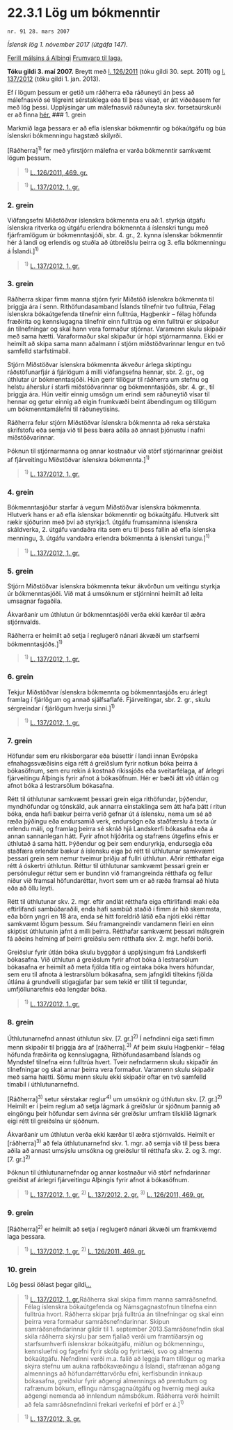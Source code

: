 # 22.3.1 Lög um bókmenntir

`nr. 91 28. mars 2007`

_Íslensk lög 1. nóvember 2017 (útgáfa 147)._

[Ferill málsins á Alþingi](https://www.althingi.is/thingstorf/thingmalalistar-eftir-thingum/ferill/?ltg=133&mnr=513)
[Frumvarp til laga.](https://www.althingi.is/altext/133/s/0776.html)

**Tóku gildi 3. maí 2007.**
Breytt með
[l. 126/2011](https://althingi.is/altext/stjt/2011.126.html) (tóku gildi 30. sept. 2011) og
[l. 137/2012](https://althingi.is/altext/stjt/2012.137.html) (tóku gildi 1. jan. 2013).

Ef í lögum þessum er getið um ráðherra eða ráðuneyti án þess að málefnasvið sé tilgreint sérstaklega eða til þess vísað, er átt viðeðasem fer með lög þessi. Upplýsingar um málefnasvið ráðuneyta skv. forsetaúrskurði er að finna [hér.](2017015.md) ### 1. grein

Markmið laga þessara er að efla íslenskar bókmenntir og bókaútgáfu og búa íslenskri bókmenningu hagstæð skilyrði.

[Ráðherra]<sup>1)</sup> fer með yfirstjórn málefna er varða bókmenntir samkvæmt lögum þessum.

> <sup>1)</sup> [L. 126/2011, 469. gr.](https://althingi.is/altext/stjt/2011.126.html)

> <sup>1)</sup> [L. 137/2012, 1. gr.](https://althingi.is/altext/stjt/2012.137.html)

### 2. grein



Viðfangsefni Miðstöðvar íslenskra bókmennta eru að:1. styrkja útgáfu íslenskra ritverka og útgáfu erlendra bókmennta á íslenskri tungu með fjárframlögum úr bókmenntasjóði, sbr. 4. gr.,
2. kynna íslenskar bókmenntir hér á landi og erlendis og stuðla að útbreiðslu þeirra og
3. efla bókmenningu á Íslandi.]<sup>1)</sup> 

> <sup>1)</sup> [L. 137/2012, 1. gr.](https://althingi.is/altext/stjt/2012.137.html)

### 3. grein



Ráðherra skipar fimm manna stjórn fyrir Miðstöð íslenskra bókmennta til þriggja ára í senn. Rithöfundasamband Íslands tilnefnir tvo fulltrúa, Félag íslenskra bókaútgefenda tilnefnir einn fulltrúa, Hagþenkir – félag höfunda fræðirita og kennslugagna tilnefnir einn fulltrúa og einn fulltrúi er skipaður án tilnefningar og skal hann vera formaður stjórnar. Varamenn skulu skipaðir með sama hætti. Varaformaður skal skipaður úr hópi stjórnarmanna. Ekki er heimilt að skipa sama mann aðalmann í stjórn miðstöðvarinnar lengur en tvö samfelld starfstímabil.

Stjórn Miðstöðvar íslenskra bókmennta ákveður árlega skiptingu ráðstöfunarfjár á fjárlögum á milli viðfangsefna hennar, sbr. 2. gr., og úthlutar úr bókmenntasjóði. Hún gerir tillögur til ráðherra um stefnu og helstu áherslur í starfi miðstöðvarinnar og bókmenntasjóðs, sbr. 4. gr., til þriggja ára. Hún veitir einnig umsögn um erindi sem ráðuneytið vísar til hennar og getur einnig að eigin frumkvæði beint ábendingum og tillögum um bókmenntamálefni til ráðuneytisins.

Ráðherra felur stjórn Miðstöðvar íslenskra bókmennta að reka sérstaka skrifstofu eða semja við til þess bæra aðila að annast þjónustu í nafni miðstöðvarinnar.

Þóknun til stjórnarmanna og annar kostnaður við störf stjórnarinnar greiðist af fjárveitingu Miðstöðvar íslenskra bókmennta.]<sup>1)</sup> 

> <sup>1)</sup> [L. 137/2012, 1. gr.](https://althingi.is/altext/stjt/2012.137.html)

### 4. grein



Bókmenntasjóður starfar á vegum Miðstöðvar íslenskra bókmennta. Hlutverk hans er að efla íslenskar bókmenntir og bókaútgáfu. Hlutverk sitt rækir sjóðurinn með því að styrkja:1. útgáfu frumsaminna íslenskra skáldverka,
2. útgáfu vandaðra rita sem eru til þess fallin að efla íslenska menningu,
3. útgáfu vandaðra erlendra bókmennta á íslenskri tungu.]<sup>1)</sup> 

> <sup>1)</sup> [L. 137/2012, 1. gr.](https://althingi.is/altext/stjt/2012.137.html)

### 5. grein



Stjórn Miðstöðvar íslenskra bókmennta tekur ákvörðun um veitingu styrkja úr bókmenntasjóði. Við mat á umsóknum er stjórninni heimilt að leita umsagnar fagaðila.

Ákvarðanir um úthlutun úr bókmenntasjóði verða ekki kærðar til æðra stjórnvalds.

Ráðherra er heimilt að setja í reglugerð nánari ákvæði um starfsemi bókmenntasjóðs.]<sup>1)</sup> 

> <sup>1)</sup> [L. 137/2012, 1. gr.](https://althingi.is/altext/stjt/2012.137.html)

### 6. grein



Tekjur Miðstöðvar íslenskra bókmennta og bókmenntasjóðs eru árlegt framlag í fjárlögum og annað sjálfsaflafé. Fjárveitingar, sbr. 2. gr., skulu sérgreindar í fjárlögum hverju sinni.]<sup>1)</sup> 

> <sup>1)</sup> [L. 137/2012, 1. gr.](https://althingi.is/altext/stjt/2012.137.html)

### 7. grein

Höfundar sem eru ríkisborgarar eða búsettir í landi innan Evrópska efnahagssvæðisins eiga rétt á greiðslum fyrir notkun bóka þeirra á bókasöfnum, sem eru rekin á kostnað ríkissjóðs eða sveitarfélaga, af árlegri fjárveitingu Alþingis fyrir afnot á bókasöfnum. Hér er bæði átt við útlán og afnot bóka á lestrarsölum bókasafna.

Rétt til úthlutunar samkvæmt þessari grein eiga rithöfundar, þýðendur, myndhöfundar og tónskáld, auk annarra einstaklinga sem átt hafa þátt í ritun bóka, enda hafi bækur þeirra verið gefnar út á íslensku, nema um sé að ræða þýðingu eða endursamið verk, endursögn eða staðfærslu á texta úr erlendu máli, og framlag þeirra sé skráð hjá Landskerfi bókasafna eða á annan sannanlegan hátt. Fyrir afnot hljóðrita og stafræns útgefins efnis er úthlutað á sama hátt. Þýðendur og þeir sem enduryrkja, endursegja eða staðfæra erlendar bækur á íslensku eiga þó rétt til úthlutunar samkvæmt þessari grein sem nemur tveimur þriðju af fullri úthlutun. Aðrir rétthafar eiga rétt á óskertri úthlutun. Réttur til úthlutunar samkvæmt þessari grein er persónulegur réttur sem er bundinn við framangreinda rétthafa og fellur niður við framsal höfundaréttar, hvort sem um er að ræða framsal að hluta eða að öllu leyti.

Rétt til úthlutunar skv. 2. mgr. eftir andlát rétthafa eiga eftirlifandi maki eða eftirlifandi sambúðaraðili, enda hafi sambúð staðið í fimm ár hið skemmsta, eða börn yngri en 18 ára, enda sé hitt foreldrið látið eða njóti ekki réttar samkvæmt lögum þessum. Séu framangreindir vandamenn fleiri en einn skiptist úthlutunin jafnt á milli þeirra. Rétthafar samkvæmt þessari málsgrein fá aðeins helming af þeirri greiðslu sem rétthafa skv. 2. mgr. hefði borið.

Greiðslur fyrir útlán bóka skulu byggðar á upplýsingum frá Landskerfi bókasafna. Við úthlutun á greiðslum fyrir afnot bóka á lestrarsölum bókasafna er heimilt að meta fjölda titla og eintaka bóka hvers höfundar, sem eru til afnota á lestrarsölum bókasafna, sem jafngildi tiltekins fjölda útlána á grundvelli stigagjafar þar sem tekið er tillit til tegundar, umfjöllunarefnis eða lengdar bóka.

> <sup>1)</sup> [L. 137/2012, 1. gr.](https://althingi.is/altext/stjt/2012.137.html)

### 8. grein

Úthlutunarnefnd annast úthlutun skv. [7. gr.]<sup>2)</sup> Í nefndinni eiga sæti fimm menn skipaðir til þriggja ára af [ráðherra].<sup>3)</sup> Af þeim skulu Hagþenkir – félag höfunda fræðirita og kennslugagna, Rithöfundasamband Íslands og Myndstef  tilnefna einn fulltrúa hvert. Tveir nefndarmenn skulu skipaðir án tilnefningar og skal annar þeirra vera formaður. Varamenn skulu skipaðir með sama hætti. Sömu menn skulu ekki skipaðir oftar en tvö samfelld tímabil í úthlutunarnefnd.

[Ráðherra]<sup>3)</sup> setur sérstakar reglur<sup>4)</sup> um umsóknir og úthlutun skv. [7. gr.]<sup>2)</sup> Heimilt er í þeim reglum að setja lágmark á greiðslur úr sjóðnum þannig að eingöngu þeir höfundar sem ávinna sér greiðslur umfram tilskilið lágmark eigi rétt til greiðslna úr sjóðnum.

Ákvarðanir um úthlutun verða ekki kærðar til æðra stjórnvalds. Heimilt er [ráðherra]<sup>3)</sup> að fela úthlutunarnefnd skv. 1. mgr. að semja við til þess bæra aðila að annast umsýslu umsókna og greiðslur til rétthafa skv. 2. og 3. mgr. [7. gr.]<sup>2)</sup> 

Þóknun til úthlutunarnefndar og annar kostnaður við störf nefndarinnar greiðist af árlegri fjárveitingu Alþingis fyrir afnot á bókasöfnum.

> <sup>1)</sup> [L. 137/2012, 1. gr.](https://althingi.is/altext/stjt/2012.137.html) <sup>2)</sup> [L. 137/2012, 2. gr.](https://althingi.is/altext/stjt/2012.137.html) <sup>3)</sup> [L. 126/2011, 469. gr.](https://althingi.is/altext/stjt/2011.126.html)

### 9. grein

[Ráðherra]<sup>2)</sup> er heimilt að setja í reglugerð nánari ákvæði um framkvæmd laga þessara.

> <sup>1)</sup> [L. 137/2012, 1. gr.](https://althingi.is/altext/stjt/2012.137.html) <sup>2)</sup> [L. 126/2011, 469. gr.](https://althingi.is/altext/stjt/2011.126.html)

### 10. grein

Lög þessi öðlast þegar gildi[…](https://www.althingi.is/lagasafn/leidbeiningar/)

> <sup>1)</sup> [L. 137/2012, 1. gr.](https://althingi.is/altext/stjt/2012.137.html)Ráðherra skal skipa fimm manna samráðsnefnd. Félag íslenskra bókaútgefenda og Námsgagnastofnun tilnefna einn fulltrúa hvort. Ráðherra skipar þrjá fulltrúa án tilnefningar og skal einn þeirra vera formaður samráðsnefndarinnar. Skipun samráðsnefndarinnar gildir til 1. september 2013.Samráðsnefndin skal skila ráðherra skýrslu þar sem fjallað verði um framtíðarsýn og starfsumhverfi íslenskrar bókaútgáfu, miðlun og bókmenningu, kennsluefni og fagefni fyrir skóla og fyrirtæki, svo og almenna bókaútgáfu. Nefndinni verði m.a. falið að leggja fram tillögur og marka skýra stefnu um aukna rafbókavæðingu á Íslandi, stafrænan aðgang almennings að höfundarréttarvörðu efni, kerfisbundin innkaup bókasafna, greiðslur fyrir aðgengi almennings að prentuðum og rafrænum bókum, eflingu námsgagnaútgáfu og hvernig megi auka aðgengi nemenda að innlendum námsbókum. Ráðherra verði heimilt að fela samráðsnefndinni frekari verkefni ef þörf er á.]<sup>1)</sup> 

> <sup>1)</sup> [L. 137/2012, 3. gr.](https://althingi.is/altext/stjt/2012.137.html)
